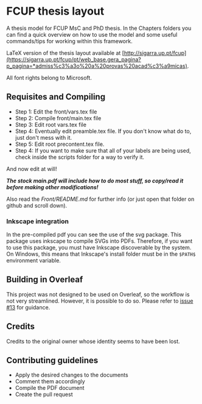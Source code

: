 # FCUP thesis layout

A thesis model for FCUP MsC and PhD thesis. In the Chapters folders you can find a quick overview on how to use the model
and some useful commands/tips for working within this framework.

LaTeX version of the thesis layout available at [http://sigarra.up.pt/fcup](https://sigarra.up.pt/fcup/pt/web_base.gera_pagina?p_pagina=*admiss%c3%a3o%20a%20provas%20acad%c3%a9micas).

All font rights belong to Microsoft.

## Requisites and Compiling

- Step 1: Edit the front/vars.tex file
- Step 2: Compile front/main.tex file
- Step 3: Edit root vars.tex file
- Step 4: Eventually edit preamble.tex file. If you don't know what do to, just
  don't mess with it.
- Step 5: Edit root precontent.tex file.
- Step 4: If you want to make sure that all of your labels are being used, check inside the scripts folder for a way to verify it.

And now edit at will!

**_The stock main.pdf will include how to do most stuff, so copy/read it before making other modifications!_**

Also read the _Front/README.md_ for further info (or just open that folder on
github and scroll down).

### Inkscape integration

In the pre-compiled pdf you can see the use of the svg package. This package
uses inkscape to compile SVGs into PDFs. Therefore, if you want to use this
package, you must have Inkscape discoverable by the system. On Windows, this
means that Inkscape's install folder must be in the `$PATH$` environment variable.

## Building in Overleaf

This project was not designed to be used on Overleaf, so the workflow is not very streamlined. However, it is possible to do so. 
Please refer to [issue #13](https://github.com/ruilvo/FCUP_Thesis_LaTeX/issues/13#issuecomment-1364491199)
for guidance.

## Credits

Credits to the original owner whose identity seems to have been lost.

## Contributing guidelines

- Apply the desired changes to the documents
- Comment them accordingly
- Compile the PDF document
- Create the pull request
